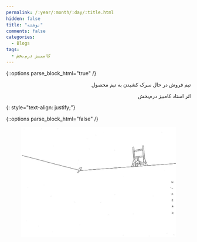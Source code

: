 ```yaml
---
permalink: /:year/:month/:day/:title.html
hidden: false
title: "نوشته"
comments: false
categories:
  - Blogs
tags:
  - کامبیز درم‌بخش
---
```


{::options parse_block_html="true" /}
<div dir='rtl' align='right'>
تیم فروش در حال سرک کشیدن به تیم محصول

اثر استاد کامبیز درم‌بخش
</div>
{: style="text-align: justify;"}

{::options parse_block_html="false" /}
<figure>
    <a href="/assets/blogs/2018/09/10/derambakhsh.jpg"><img src="/assets/blogs/2018/09/10/derambakhsh.jpg"></a>
</figure>
